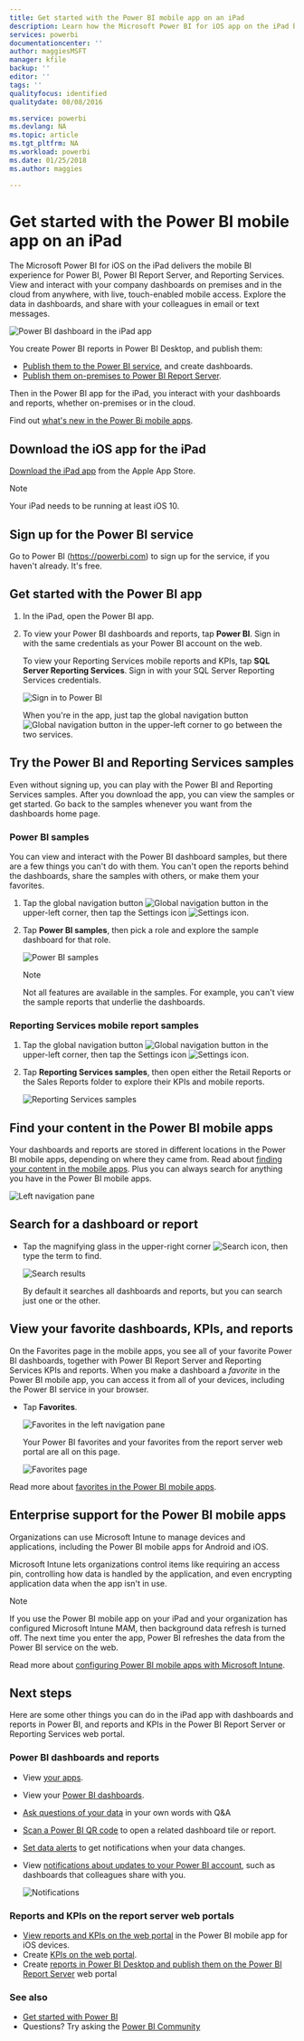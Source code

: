 ```yaml
---
title: Get started with the Power BI mobile app on an iPad
description: Learn how the Microsoft Power BI for iOS app on the iPad brings Power BI to your pocket, with mobile access to business information on premises and in the cloud.
services: powerbi
documentationcenter: ''
author: maggiesMSFT
manager: kfile
backup: ''
editor: ''
tags: ''
qualityfocus: identified
qualitydate: 08/08/2016

ms.service: powerbi
ms.devlang: NA
ms.topic: article
ms.tgt_pltfrm: NA
ms.workload: powerbi
ms.date: 01/25/2018
ms.author: maggies

---
```

# Get started with the Power BI mobile app on an iPad
The Microsoft Power BI for iOS on the iPad delivers the mobile BI experience for Power BI, Power BI Report Server, and Reporting Services. View and interact with your company dashboards on premises and in the cloud from anywhere, with live, touch-enabled mobile access. Explore the data in dashboards, and share with your colleagues in email or text messages. 

![Power BI dashboard in the iPad app](media/mobile-ipad-app-get-started/power-bi-ipad-dashboard-sales-and-marketing.png)

You create Power BI reports in Power BI Desktop, and publish them:

* [Publish them to the Power BI service](service-get-started.md), and create dashboards.
* [Publish them on-premises to Power BI Report Server](report-server/quickstart-create-powerbi-report.md).

Then in the Power BI app for the iPad, you interact with your dashboards and reports, whether on-premises or in the cloud.

Find out [what's new in the Power Bi mobile apps](mobile-whats-new-in-the-mobile-apps.md).

## Download the iOS app for the iPad
[Download the iPad app](http://go.microsoft.com/fwlink/?LinkId=522062) from the Apple App Store.

> [!NOTE]
> Your iPad needs to be running at least iOS 10. 
> 
> 

## Sign up for the Power BI service
Go to Power BI (https://powerbi.com) to sign up for the service, if you haven't already. It's free.

## Get started with the Power BI app
1. In the iPad, open the Power BI app.
2. To view your Power BI dashboards and reports, tap **Power BI**. Sign in with the same credentials as your Power BI account on the web. 
   
   To view your Reporting Services mobile reports and KPIs, tap **SQL Server Reporting Services**. Sign in with your SQL Server Reporting Services credentials.
   
   ![Sign in to Power BI](media/mobile-ipad-app-get-started/power-bi-connect-to-login.png)
   
   When you're in the app, just tap the global navigation button ![Global navigation button](media/mobile-ipad-app-get-started/power-bi-iphone-global-nav-button.png) in the upper-left corner to go between the two services. 

## Try the Power BI and Reporting Services samples
Even without signing up, you can play with the Power BI and Reporting Services samples. After you download the app, you can view the samples or get started. Go back to the samples whenever you want from the dashboards home page.

### Power BI samples
You can view and interact with the Power BI dashboard samples, but there are a few things you can't do with them. You can't open the reports behind the dashboards, share the samples with others, or make them your favorites.

1. Tap the global navigation button ![Global navigation button](media/mobile-ipad-app-get-started/power-bi-iphone-global-nav-button.png) in the upper-left corner, then tap the Settings icon ![Settings icon](media/mobile-ipad-app-get-started/power-bi-ios-settings-gear.png).
2. Tap **Power BI samples**, then pick a role and explore the sample dashboard for that role.  
   
   ![Power BI samples](media/mobile-ipad-app-get-started/pbi_ipad_samples2.png)
   
   > [!NOTE]
   > Not all features are available in the samples. For example, you can't view the sample reports that underlie the dashboards. 
   > 
   > 

### Reporting Services mobile report samples
1. Tap the global navigation button ![Global navigation button](media/mobile-ipad-app-get-started/power-bi-iphone-global-nav-button.png) in the upper-left corner, then tap the Settings icon ![Settings icon](media/mobile-ipad-app-get-started/power-bi-ios-settings-gear.png).
2. Tap **Reporting Services samples**, then open either the Retail Reports or the Sales Reports folder to explore their KPIs and mobile reports.
   
   ![Reporting Services samples](media/mobile-ipad-app-get-started/power-bi-reporting-services-samples.png)

## Find your content in the Power BI mobile apps
Your dashboards and reports are stored in different locations in the Power BI mobile apps, depending on where they came from. Read  about [finding your content in the mobile apps](mobile-apps-find-content-mobile-devices.md). Plus you can always search for anything you have in the Power BI mobile apps. 

![Left navigation pane](media/mobile-ipad-app-get-started/power-bi-iphone-left-nav.png)

## Search for a dashboard or report
* Tap the magnifying glass in the upper-right corner ![Search icon](media/mobile-ipad-app-get-started/power-bi-ipad-search-icon.png), then type the term to find.
  
    ![Search results](media/mobile-ipad-app-get-started/power-bi-ipad-search.png)
  
    By default it searches all dashboards and reports, but you can search just one or the other.

## View your favorite dashboards, KPIs, and reports
On the Favorites page in the mobile apps, you see all of your favorite Power BI dashboards, together with Power BI Report Server and Reporting Services KPIs and reports. When you make a dashboard a *favorite* in the Power BI mobile app, you can access it from all of your devices, including the Power BI service in your browser. 

* Tap **Favorites**.
  
   ![Favorites in the left navigation pane](media/mobile-ipad-app-get-started/power-bi-iphone-favorites-nav.png)
  
   Your Power BI favorites and your favorites from the report server web portal are all on this page.
  
   ![Favorites page](media/mobile-ipad-app-get-started/power-bi-ipad-favorites.png)

Read more about [favorites in the Power BI mobile apps](mobile-apps-favorites.md).

## Enterprise support for the Power BI mobile apps
Organizations can use Microsoft Intune to manage devices and applications, including the Power BI mobile apps for Android and iOS.

Microsoft Intune lets organizations control items like requiring an access pin, controlling how data is handled by the application, and even encrypting application data when the app isn't in use.

> [!NOTE]
> If you use the Power BI mobile app on your iPad and your organization has configured Microsoft Intune MAM, then background data refresh is turned off. The next time you enter the app, Power BI refreshes the data from the Power BI service on the web.
> 
> 

Read more about [configuring Power BI mobile apps with Microsoft Intune](service-admin-mobile-intune.md). 

## Next steps
Here are some other things you can do in the iPad app with dashboards and reports in Power BI, and reports and KPIs in the Power BI Report Server or Reporting Services web portal.

### Power BI dashboards and reports
* View [your apps](service-install-use-apps.md).
* View your [Power BI dashboards](mobile-apps-view-dashboard.md).
* [Ask questions of your data](mobile-apps-ios-qna.md) in your own words with Q&A
* [Scan a Power BI QR code](mobile-apps-qr-code.md)  to open a related dashboard tile or report.
* [Set data alerts](mobile-set-data-alerts-in-the-mobile-apps.md) to get notifications when your data changes.
* View [notifications about updates to your Power BI account](mobile-apps-notification-center.md), such as dashboards that colleagues share with you.
  
  ![Notifications](media/mobile-ipad-app-get-started/power-bi-ipad-notifications.png)

### Reports and KPIs on the report server web portals
* [View reports and KPIs on the web portal](mobile-app-ssrs-kpis-mobile-on-premises-reports.md) in the Power BI mobile app for iOS devices.
* Create [KPIs on the web portal](https://docs.microsoft.com/sql/reporting-services/working-with-kpis-in-reporting-services).
* Create [reports in Power BI Desktop and publish them on the Power BI Report Server](report-server/quickstart-create-powerbi-report.md) web portal

### See also
* [Get started with Power BI](service-get-started.md)  
* Questions? Try asking the [Power BI Community](http://community.powerbi.com/)

